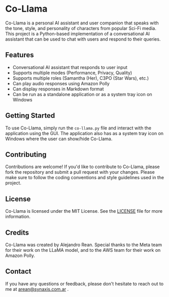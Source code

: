 # Co-Llama

Co-Llama is a personal AI assistant and user companion that speaks with the tone, style, and personality of characters from popular Sci-Fi media. This project is a Python-based implementation of a conversational AI assistant that can be used to chat with users and respond to their queries.

## Features

* Conversational AI assistant that responds to user input
* Supports multiple modes (Performance, Privacy, Quality)
* Supports multiple roles (Samantha (Her), C3PO (Star Wars), etc.)
* Can play audio responses using Amazon Polly
* Can display responses in Markdown format
* Can be run as a standalone application or as a system tray icon on Windows

## Getting Started

To use Co-Llama, simply run the `co-llama.py` file and interact with the application using the GUI. The application also has as a system tray icon on Windows where the user can show/hide Co-Llama.

## Contributing

Contributions are welcome! If you'd like to contribute to Co-Llama, please fork the repository and submit a pull request with your changes. Please make sure to follow the coding conventions and style guidelines used in the project.

## License

Co-Llama is licensed under the MIT License. See the [LICENSE](LICENSE) file for more information.

## Credits

Co-Llama was created by Alejandro Rean. Special thanks to the Meta team for their work on the LLaMA model, and to the AWS team for their work on Amazon Polly.

## Contact

If you have any questions or feedback, please don't hesitate to reach out to me at arean@synaxis.com.ar .
